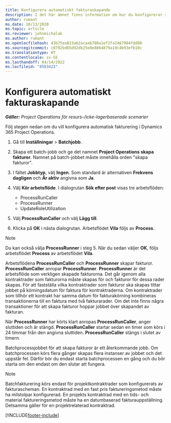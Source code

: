 ```yaml
---
title: Konfigurera automatiskt fakturaskapande
description: I det här ämnet finns information om hur du konfigurerar systemet för att automatiskt skapa fakturor.
author: rumant
ms.date: 10/13/2020
ms.topic: article
ms.reviewer: johnmichalak
ms.author: rumant
ms.openlocfilehash: 43b75ea823a62acaab708a1ef2fa2467904fdd00
ms.sourcegitcommit: c0792bd65d92db25e0e8864879a19c4b93efb10c
ms.translationtype: HT
ms.contentlocale: sv-SE
ms.lasthandoff: 04/14/2022
ms.locfileid: "8583423"
---
```

# <a name="configure-automatic-invoice-creation"></a>Konfigurera automatiskt fakturaskapande

_**Gäller:** Project Operations för resurs-/icke-lagerbaserade scenarier_


Följ stegen nedan om du vill konfigurera automatisk fakturering i Dynamics 365 Project Operations.

1. Gå till **Inställningar** > **Batchjobb**.
2. Skapa ett batch-jobb och ge det namnet **Project Operations skapa fakturor**. Namnet på batch-jobbet måste innehålla orden "skapa fakturor".
3. I fältet **Jobbtyp**, välj **Ingen**. Som standard är alternativen **Frekvens dagligen** och **Är aktiv** angivna som **Ja**.
4. Välj **Kör arbetsflöde**. I dialogrutan **Sök efter post** visas tre arbetsflöden:

    - ProcessRunCaller
    - ProcessRunner
    - UpdateRoleUtilization

5. Välj **ProcessRunCaller** och välj **Lägg till**.
6. Klicka på **OK** i nästa dialogrutan. Arbetsflödet **Vila** följs av **Process**.

  > [!NOTE]
  > Du kan också välja **ProcessRunner** i steg 5. När du sedan väljer **OK**, följs arbetsflödet **Process** av arbetsflödet **Vila**.

Arbetsflödena **ProcessRunCaller** och **ProcessRunner** skapar fakturor. **ProcessRunCaller** anropar **ProcessRunner**. **ProcessRunner** är det arbetsflöde som verkligen skapade fakturorna. Det går igenom alla kontraktrader som fakturorna måste skapas för och fakturor för dessa rader skapas. För att fastställa vilka kontraktrader som fakturor ska skapas tittar jobbet på körningsdatum för faktura för kontraktraderna. Om kontraktrader som tillhör ett kontrakt har samma datum för fakturakörning kombineras transaktionerna till en faktura med två fakturarader. Om det inte finns några transaktioner för att skapa fakturor hoppar jobbet över skapandet av fakturan.

När **ProcessRunner** har körts klart anropas **ProcessRunCaller**, anger sluttiden och är stängd. **ProcessRunCaller** startar sedan en timer som körs i 24 timmar från den angivna sluttiden. **ProcessRunCaller** stängs i slutet av timern.

Batchprocessjobbet för att skapa fakturor är ett återkommande jobb. Om batchprocessen körs flera gånger skapas flera instanser av jobbet och det uppstår fel. Därför bör du endast starta batchprocessen en gång och du bör starta om den endast om den slutar att fungera.

> [!NOTE]
> Batchfakturering körs endast för projektkontraktrader som konfigurerats av fakturascheman. En kontraktrad med en fast pris faktureringsmetod måste ha milstolpar konfigurerad. En projekts kontraktrad med en tids- och material faktureringsmetod måste ha en datumbaserad fakturauppställning. Detsamma gäller för en projektrelaterad kontraktrad.     


[!INCLUDE[footer-include](../includes/footer-banner.md)]